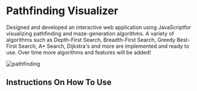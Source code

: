 # Pathfinding Visualizer

Designed and developed an interactive web application using JavaScriptfor visualizing pathfinding and maze-generation algorithms. A variety of algorithms such as Depth-First Search, Breadth-First Search, Greedy Best-First Search, A* Search, Dijkstra's and more are implemented and ready to use. Over time more algorithms and features will be added!

![pathfinding](https://user-images.githubusercontent.com/16792195/78840214-0b0f2100-79af-11ea-805b-60fc4f274755.png)


## Instructions On How To Use

